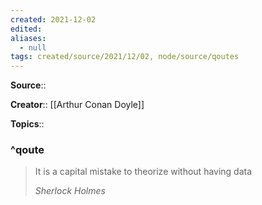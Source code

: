 ```yaml
---
created: 2021-12-02 
edited: 
aliases:
  - null
tags: created/source/2021/12/02, node/source/qoutes
---
```


**Source**:: 

**Creator**:: [[Arthur Conan Doyle]]

**Topics**:: 

### ^qoute

> It is a capital mistake to theorize without having data
> 
> <cite>Sherlock Holmes</cite>

